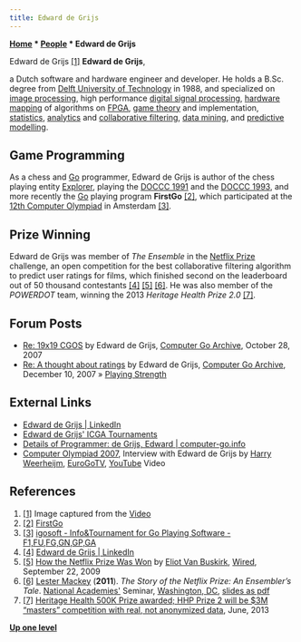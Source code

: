 ```yaml
---
title: Edward de Grijs
---
```

**[Home](Home "Home") * [People](People "People") * Edward de Grijs**

[](#video "#video") Edward de Grijs <a id="cite-note-1" href="#cite-ref-1">[1]</a>
**Edward de Grijs**,

a Dutch software and hardware engineer and developer. He holds a B.Sc. degree from [Delft University of Technology](Delft_University_of_Technology "Delft University of Technology") in 1988, and specialized on [image processing](https://en.wikipedia.org/wiki/Image_processing),
high performance [digital signal processing](https://en.wikipedia.org/wiki/Digital_signal_processing), [hardware mapping](https://en.wikipedia.org/wiki/Computing_with_Memory) of algorithms on [FPGA](FPGA "FPGA"),
[game theory](https://en.wikipedia.org/wiki/Game_theory) and implementation, [statistics](https://en.wikipedia.org/wiki/Statistics),
[analytics](https://en.wikipedia.org/wiki/Analytics) and [collaborative filtering](https://en.wikipedia.org/wiki/Collaborative_filtering), [data mining](https://en.wikipedia.org/wiki/Data_mining),
and [predictive modelling](https://en.wikipedia.org/wiki/Predictive_modelling).

## Game Programming

As a chess and [Go](Go "Go") programmer, Edward de Grijs is author of the chess playing entity [Explorer](Explorer "Explorer"), playing the [DOCCC 1991](DOCCC_1991 "DOCCC 1991") and the [DOCCC 1993](DOCCC_1993 "DOCCC 1993"),
and more recently the [Go](Go "Go") playing program **FirstGo** <a id="cite-note-2" href="#cite-ref-2">[2]</a>, which participated at the [12th Computer Olympiad](12th_Computer_Olympiad "12th Computer Olympiad") in Amsterdam <a id="cite-note-3" href="#cite-ref-3">[3]</a>.

## Prize Winning

Edward de Grijs was member of *The Ensemble* in the [Netflix Prize](https://en.wikipedia.org/wiki/Netflix_Prize#2009) challenge,
an open competition for the best collaborative filtering algorithm to predict user ratings for films,
which finished second on the leaderboard out of 50 thousand contestants <a id="cite-note-4" href="#cite-ref-4">[4]</a>
<a id="cite-note-5" href="#cite-ref-5">[5]</a>
<a id="cite-note-6" href="#cite-ref-6">[6]</a>.
He was also member of the *POWERDOT* team, winning the 2013 *Heritage Health Prize 2.0* <a id="cite-note-7" href="#cite-ref-7">[7]</a>.

## Forum Posts

- [Re: 19x19 CGOS](https://groups.google.com/d/msg/computer-go-archive/mNHTMT5LanA/VqJ2_eIIqbAJ) by Edward de Grijs, [Computer Go Archive](https://groups.google.com/forum/#!forum/computer-go-archive), October 28, 2007
- [Re: A thought about ratings](https://groups.google.com/d/msg/computer-go-archive/iZmzbavlbsI/Z2AsWFaUu-EJ) by Edward de Grijs, [Computer Go Archive](https://groups.google.com/forum/#!forum/computer-go-archive), December 10, 2007 » [Playing Strength](Playing_Strength "Playing Strength")

## External Links

- [Edward de Grijs | LinkedIn](https://www.linkedin.com/in/edwarddegrijs/)
- [Edward de Grijs' ICGA Tournaments](https://www.game-ai-forum.org/icga-tournaments/person.php?id=506)
- [Details of Programmer: de Grijs, Edward | computer-go.info](http://www.computer-go.info/db/operson.php?a=de+Grijs%2C+Edward)
- [Computer Olympiad 2007](12th_Computer_Olympiad#Go "12th Computer Olympiad"), Interview with Edward de Grijs by [Harry Weerheijm](index.php?title=Harry_Weerheijm&action=edit&redlink=1 "Harry Weerheijm (page does not exist)"), [EuroGoTV](http://senseis.xmp.net/?EuroGoTV), [YouTube](https://en.wikipedia.org/wiki/YouTube) Video

## References

1. <a id="cite-ref-1" href="#cite-note-1">[1]</a> Image captured from the [Video](#video)
1. <a id="cite-ref-2" href="#cite-note-2">[2]</a> [FirstGo](https://www.game-ai-forum.org/icga-tournaments/program.php?id=514)
1. <a id="cite-ref-3" href="#cite-note-3">[3]</a> [igosoft - Info&Tournament for Go Playing Software - F1,FU,FG,GN,GP,GA](http://igosoft.com/pageID_5295708.html)
1. <a id="cite-ref-4" href="#cite-note-4">[4]</a> [Edward de Grijs | LinkedIn](https://www.linkedin.com/in/edwarddegrijs/)
1. <a id="cite-ref-5" href="#cite-note-5">[5]</a> [How the Netflix Prize Was Won](https://www.wired.com/2009/09/how-the-netflix-prize-was-won/) by [Eliot Van Buskirk](https://www.wired.com/author/eliot-van-buskirk/), [Wired](<https://en.wikipedia.org/wiki/Wired_(magazine)>), September 22, 2009
1. <a id="cite-ref-6" href="#cite-note-6">[6]</a> [Lester Mackey](http://web.stanford.edu/~lmackey/research.html) (**2011**). *The Story of the Netflix Prize: An Ensembler’s Tale*. [National Academies'](https://en.wikipedia.org/wiki/National_Academies_of_Sciences,_Engineering,_and_Medicine) Seminar, [Washington, DC](https://en.wikipedia.org/wiki/Washington,_D.C.), [slides as pdf](http://web.stanford.edu/~lmackey/papers/netflix_story-nas11-slides.pdf)
1. <a id="cite-ref-7" href="#cite-note-7">[7]</a> [Heritage Health 500K Prize awarded; HHP Prize 2 will be $3M “masters” competition with real, not anonymized data](https://www.kdnuggets.com/2013/06/heritage-health-500k-prize-goes-to-powerdot-hhp-2-announced.html), June, 2013

**[Up one level](People "People")**

